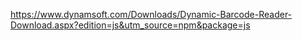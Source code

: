 https://www.dynamsoft.com/Downloads/Dynamic-Barcode-Reader-Download.aspx?edition=js&utm_source=npm&package=js